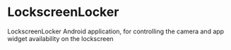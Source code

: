 LockscreenLocker
================

LockscreenLocker Android application, for controlling the camera and app widget availability on the lockscreen